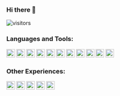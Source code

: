 ### Hi there 👋

![visitors](https://visitor-badge.laobi.icu/badge?page_id=purwowd.purwowd)

### Languages and Tools:

<p align="left"> <img src="https://avatars0.githubusercontent.com/u/1525981?s=200&v=4" alt="python" width="22" height="22"/> <img src="https://avatars3.githubusercontent.com/u/27804?s=200&v=4" alt="django" width="22" height="22"/> <img src="https://avatars0.githubusercontent.com/u/177543?s=200&v=4" alt="postgresql" width="22" height="22"/> <img src="https://avatars3.githubusercontent.com/u/1529926?s=200&v=4" alt="redis" width="22" height="22"/> <img src="https://avatars0.githubusercontent.com/u/5429470?s=200&v=4" alt="docker" width="22" height="22"/> <img src="https://avatars3.githubusercontent.com/u/18133?s=200&v=4" alt="git" width="22" height="22"/> <img src="https://avatars3.githubusercontent.com/u/4604537?s=200&v=4" alt="linux" width="22" height="22"/> <img src="https://avatars1.githubusercontent.com/u/45120?s=200&v=4" alt="mongodb" width="22" height="22"/> <img src="https://avatars2.githubusercontent.com/u/2452804?s=200&v=4" alt="mysql" width="22" height="22"/> <img src="https://www.vectorlogo.zone/logos/pocoo_flask/pocoo_flask-icon.svg" alt="flask" width="22" height="22"/> <img src="https://simpleicons.org/icons/fastapi.svg" alt="fastapi" width="22" height="22"/>
  
### Other Experiences:

<p align="left"><img src="https://avatars3.githubusercontent.com/u/6938234?s=200&v=4" alt="OpenBTS" width="22" height="22"/> <img src="https://avatars2.githubusercontent.com/u/3625151?s=460&u=f167c8f84edef499ad6af4cb9f9f7afc06d8f59f&v=4" alt="Nuand" width="22" height="22"/> <img src="https://avatars0.githubusercontent.com/u/1415806?s=200&v=4" alt="Osmocom" width="22" height="22"/> <img src="https://avatars3.githubusercontent.com/u/1278659?s=200&v=4" alt="GNU Radio" width="22" height="22"/> <img src="https://avatars2.githubusercontent.com/u/125709?s=200&v=4" alt="Ettus" width="22" height="22"/>

<!--
**purwowd/purwowd** is a ✨ _special_ ✨ repository because its `README.md` (this file) appears on your GitHub profile.

Here are some ideas to get you started:

- 🔭 I’m currently working on ...
- 🌱 I’m currently learning ...
- 👯 I’m looking to collaborate on ...
- 🤔 I’m looking for help with ...
- 💬 Ask me about ...
- 📫 How to reach me: ...
- 😄 Pronouns: ...
- ⚡ Fun fact: ...
-->
